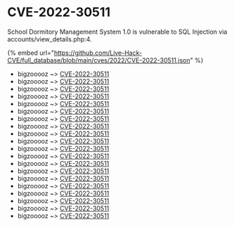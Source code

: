 # CVE-2022-30511

School Dormitory Management System 1.0 is vulnerable to SQL Injection via accounts/view_details.php:4.

{% embed url="https://github.com/Live-Hack-CVE/full_database/blob/main/cves/2022/CVE-2022-30511.json" %}


* bigzooooz ~> [CVE-2022-30511](https://www.alice-snow.ru/2022/database/cve-2022-30511/cve-2022-30511-bigzooooz)
* bigzooooz ~> [CVE-2022-30511](https://www.alice-snow.ru/2022/database/cve-2022-30511/cve-2022-30511-bigzooooz)
* bigzooooz ~> [CVE-2022-30511](https://www.alice-snow.ru/2022/database/cve-2022-30511/cve-2022-30511-bigzooooz)
* bigzooooz ~> [CVE-2022-30511](https://www.alice-snow.ru/2022/database/cve-2022-30511/cve-2022-30511-bigzooooz)
* bigzooooz ~> [CVE-2022-30511](https://www.alice-snow.ru/2022/database/cve-2022-30511/cve-2022-30511-bigzooooz)
* bigzooooz ~> [CVE-2022-30511](https://www.alice-snow.ru/2022/database/cve-2022-30511/cve-2022-30511-bigzooooz)
* bigzooooz ~> [CVE-2022-30511](https://www.alice-snow.ru/2022/database/cve-2022-30511/cve-2022-30511-bigzooooz)
* bigzooooz ~> [CVE-2022-30511](https://www.alice-snow.ru/2022/database/cve-2022-30511/cve-2022-30511-bigzooooz)
* bigzooooz ~> [CVE-2022-30511](https://www.alice-snow.ru/2022/database/cve-2022-30511/cve-2022-30511-bigzooooz)
* bigzooooz ~> [CVE-2022-30511](https://www.alice-snow.ru/2022/database/cve-2022-30511/cve-2022-30511-bigzooooz)
* bigzooooz ~> [CVE-2022-30511](https://www.alice-snow.ru/2022/database/cve-2022-30511/cve-2022-30511-bigzooooz)
* bigzooooz ~> [CVE-2022-30511](https://www.alice-snow.ru/2022/database/cve-2022-30511/cve-2022-30511-bigzooooz)
* bigzooooz ~> [CVE-2022-30511](https://www.alice-snow.ru/2022/database/cve-2022-30511/cve-2022-30511-bigzooooz)
* bigzooooz ~> [CVE-2022-30511](https://www.alice-snow.ru/2022/database/cve-2022-30511/cve-2022-30511-bigzooooz)
* bigzooooz ~> [CVE-2022-30511](https://www.alice-snow.ru/2022/database/cve-2022-30511/cve-2022-30511-bigzooooz)
* bigzooooz ~> [CVE-2022-30511](https://www.alice-snow.ru/2022/database/cve-2022-30511/cve-2022-30511-bigzooooz)
* bigzooooz ~> [CVE-2022-30511](https://www.alice-snow.ru/2022/database/cve-2022-30511/cve-2022-30511-bigzooooz)
* bigzooooz ~> [CVE-2022-30511](https://www.alice-snow.ru/2022/database/cve-2022-30511/cve-2022-30511-bigzooooz)
* bigzooooz ~> [CVE-2022-30511](https://www.alice-snow.ru/2022/database/cve-2022-30511/cve-2022-30511-bigzooooz)
* bigzooooz ~> [CVE-2022-30511](https://www.alice-snow.ru/2022/database/cve-2022-30511/cve-2022-30511-bigzooooz)